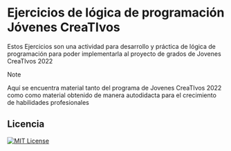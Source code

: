 # Ejercicios de lógica de programación Jóvenes CreaTIvos

Estos Ejercicios son una actividad para desarrollo y práctica de lógica de programación para poder implementarla al proyecto de grados de Jovenes CreaTIvos 2022

>[!Note]
>Aquí se encuentra material tanto del programa de Jovenes CreaTIvos 2022 como como material obtenido de manera autodidacta para el crecimiento de habilidades profesionales

## Licencia

[![MIT License](https://img.shields.io/badge/License-MIT-green.svg)](https://choosealicense.com/licenses/mit/)

